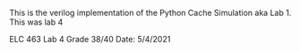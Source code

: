 This is the verilog implementation of the Python Cache Simulation aka Lab 1. This was lab 4

ELC 463 Lab 4
Grade 38/40
Date: 5/4/2021
